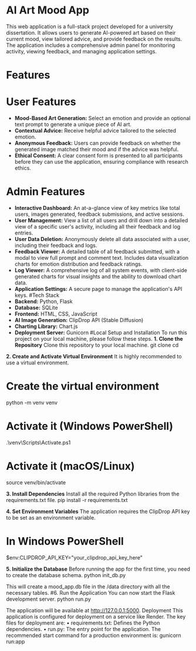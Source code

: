 # AI Art Mood App
This web application is a full-stack project developed for a university dissertation. It allows users to generate AI-powered art based on their current mood, view tailored advice, and provide feedback on the results. The application includes a comprehensive admin panel for monitoring activity, viewing feedback, and managing application settings.
# Features
# User Features
- **Mood-Based Art Generation:** Select an emotion and provide an optional text prompt to generate a unique piece of AI art.
- **Contextual Advice:** Receive helpful advice tailored to the selected emotion.
- **Anonymous Feedback:** Users can provide feedback on whether the generated image matched their mood and if the advice was helpful.
- **Ethical Consent:** A clear consent form is presented to all participants before they can use the application, ensuring compliance with research ethics.
# Admin Features
- **Interactive Dashboard:** An at-a-glance view of key metrics like total users, images generated, feedback submissions, and active sessions.
- **User Management:** View a list of all users and drill down into a detailed view of a specific user's activity, including all their feedback and log entries.
- **User Data Deletion:** Anonymously delete all data associated with a user, including their feedback and logs.
- **Feedback Viewer:** A detailed table of all feedback submitted, with a modal to view full prompt and comment text. Includes data visualization charts for emotion distribution and feedback ratings.
- **Log Viewer:** A comprehensive log of all system events, with client-side generated charts for visual insights and the ability to download chart data.
- **Application Settings:** A secure page to manage the application's API keys.
#Tech Stack
- **Backend:** Python, Flask
- **Database:** SQLite
- **Frontend:** HTML, CSS, JavaScript
- **AI Image Generation:** ClipDrop API (Stable Diffusion)
- **Charting Library:** Chart.js
- **Deployment Server:** Gunicorn
#Local Setup and Installation
To run this project on your local machine, please follow these steps.
**1. Clone the Repository**
Clone this repository to your local machine.
git clone <your-repository-url>
cd <your-project-folder>

**2. Create and Activate Virtual Environment**
It is highly recommended to use a virtual environment.
# Create the virtual environment
python -m venv venv

# Activate it (Windows PowerShell)
.\venv\Scripts\Activate.ps1

# Activate it (macOS/Linux)
source venv/bin/activate

**3. Install Dependencies**
Install all the required Python libraries from the requirements.txt file.
pip install -r requirements.txt

**4. Set Environment Variables**
The application requires the ClipDrop API key to be set as an environment variable.
# In Windows PowerShell
$env:CLIPDROP_API_KEY="your_clipdrop_api_key_here"

**5. Initialize the Database**
Before running the app for the first time, you need to create the database schema.
python init_db.py

This will create a mood_app.db file in the /data directory with all the necessary tables.
#6. Run the Application
You can now start the Flask development server.
python run.py

The application will be available at http://127.0.0.1:5000.
Deployment
This application is configured for deployment on a service like Render. The key files for deployment are:
•	requirements.txt: Defines the Python dependencies.
•	run.py: The entry point for the application.
The recommended start command for a production environment is: gunicorn run:app

